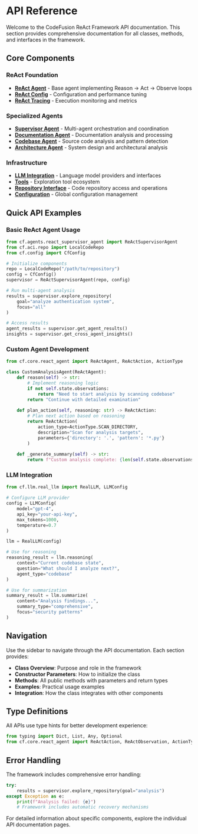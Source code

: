 # API Reference

Welcome to the CodeFusion ReAct Framework API documentation. This section provides comprehensive documentation for all classes, methods, and interfaces in the framework.

## Core Components

### ReAct Foundation

- **[ReAct Agent](react-agent.md)** - Base agent implementing Reason → Act → Observe loops
- **[ReAct Config](react-config.md)** - Configuration and performance tuning
- **[ReAct Tracing](react-tracing.md)** - Execution monitoring and metrics

### Specialized Agents

- **[Supervisor Agent](supervisor-agent.md)** - Multi-agent orchestration and coordination
- **[Documentation Agent](documentation-agent.md)** - Documentation analysis and processing
- **[Codebase Agent](codebase-agent.md)** - Source code analysis and pattern detection
- **[Architecture Agent](architecture-agent.md)** - System design and architectural analysis

### Infrastructure

- **[LLM Integration](llm.md)** - Language model providers and interfaces
- **[Tools](tools.md)** - Exploration tool ecosystem
- **[Repository Interface](repository.md)** - Code repository access and operations
- **[Configuration](config.md)** - Global configuration management

## Quick API Examples

### Basic ReAct Agent Usage

```python
from cf.agents.react_supervisor_agent import ReActSupervisorAgent
from cf.aci.repo import LocalCodeRepo
from cf.config import CfConfig

# Initialize components
repo = LocalCodeRepo("/path/to/repository")
config = CfConfig()
supervisor = ReActSupervisorAgent(repo, config)

# Run multi-agent analysis
results = supervisor.explore_repository(
    goal="analyze authentication system",
    focus="all"
)

# Access results
agent_results = supervisor.get_agent_results()
insights = supervisor.get_cross_agent_insights()
```

### Custom Agent Development

```python
from cf.core.react_agent import ReActAgent, ReActAction, ActionType

class CustomAnalysisAgent(ReActAgent):
    def reason(self) -> str:
        # Implement reasoning logic
        if not self.state.observations:
            return "Need to start analysis by scanning codebase"
        return "Continue with detailed examination"
    
    def plan_action(self, reasoning: str) -> ReActAction:
        # Plan next action based on reasoning
        return ReActAction(
            action_type=ActionType.SCAN_DIRECTORY,
            description="Scan for analysis targets",
            parameters={'directory': '.', 'pattern': '*.py'}
        )
    
    def _generate_summary(self) -> str:
        return f"Custom analysis complete: {len(self.state.observations)} findings"
```

### LLM Integration

```python
from cf.llm.real_llm import RealLLM, LLMConfig

# Configure LLM provider
config = LLMConfig(
    model="gpt-4",
    api_key="your-api-key",
    max_tokens=1000,
    temperature=0.7
)

llm = RealLLM(config)

# Use for reasoning
reasoning_result = llm.reasoning(
    context="Current codebase state",
    question="What should I analyze next?",
    agent_type="codebase"
)

# Use for summarization
summary_result = llm.summarize(
    content="Analysis findings...",
    summary_type="comprehensive",
    focus="security patterns"
)
```

## Navigation

Use the sidebar to navigate through the API documentation. Each section provides:

- **Class Overview**: Purpose and role in the framework
- **Constructor Parameters**: How to initialize the class
- **Methods**: All public methods with parameters and return types
- **Examples**: Practical usage examples
- **Integration**: How the class integrates with other components

## Type Definitions

All APIs use type hints for better development experience:

```python
from typing import Dict, List, Any, Optional
from cf.core.react_agent import ReActAction, ReActObservation, ActionType
```

## Error Handling

The framework includes comprehensive error handling:

```python
try:
    results = supervisor.explore_repository(goal="analysis")
except Exception as e:
    print(f"Analysis failed: {e}")
    # Framework includes automatic recovery mechanisms
```

For detailed information about specific components, explore the individual API documentation pages.